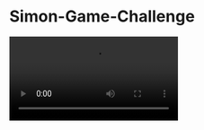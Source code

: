 # Simon-Game-Challenge

![](https://github.com/laurapurcaro-bit/Simon-Game-Challenge/blob/main/gif/simon-game-challenge-demo.mov)

